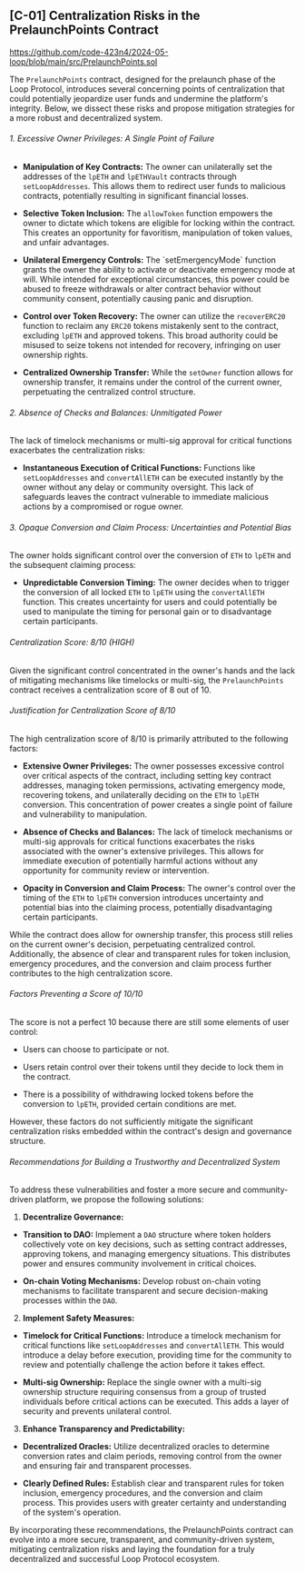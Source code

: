 ## [C-01] Centralization Risks in the PrelaunchPoints Contract

https://github.com/code-423n4/2024-05-loop/blob/main/src/PrelaunchPoints.sol

The `PrelaunchPoints` contract, designed for the prelaunch phase of the Loop Protocol, introduces several concerning points of centralization that could potentially jeopardize user funds and undermine the platform's integrity. Below, we dissect these risks and propose mitigation strategies for a more robust and decentralized system.

###### 1. Excessive Owner Privileges: A Single Point of Failure

- **Manipulation of Key Contracts:** The owner can unilaterally set the addresses of the `lpETH` and `lpETHVault` contracts through `setLoopAddresses`. This allows them to redirect user funds to malicious contracts, potentially resulting in significant financial losses.

- **Selective Token Inclusion:** The `allowToken` function empowers the owner to dictate which tokens are eligible for locking within the contract. This creates an opportunity for favoritism, manipulation of token values, and unfair advantages.

- **Unilateral Emergency Controls:** The ´setEmergencyMode` function grants the owner the ability to activate or deactivate emergency mode at will. While intended for exceptional circumstances, this power could be abused to freeze withdrawals or alter contract behavior without community consent, potentially causing panic and disruption.

- **Control over Token Recovery:** The owner can utilize the `recoverERC20` function to reclaim any `ERC20` tokens mistakenly sent to the contract, excluding `lpETH` and approved tokens. This broad authority could be misused to seize tokens not intended for recovery, infringing on user ownership rights.

- **Centralized Ownership Transfer:** While the `setOwner` function allows for ownership transfer, it remains under the control of the current owner, perpetuating the centralized control structure.

###### 2. Absence of Checks and Balances: Unmitigated Power

The lack of timelock mechanisms or multi-sig approval for critical functions exacerbates the centralization risks:

- **Instantaneous Execution of Critical Functions:** Functions like `setLoopAddresses` and `convertAllETH` can be executed instantly by the owner without any delay or community oversight. This lack of safeguards leaves the contract vulnerable to immediate malicious actions by a compromised or rogue owner.

###### 3. Opaque Conversion and Claim Process: Uncertainties and Potential Bias

The owner holds significant control over the conversion of `ETH` to `lpETH` and the subsequent claiming process:

- **Unpredictable Conversion Timing:** The owner decides when to trigger the conversion of all locked `ETH` to `lpETH` using the `convertAllETH` function. This creates uncertainty for users and could potentially be used to manipulate the timing for personal gain or to disadvantage certain participants.

###### Centralization Score: 8/10 (HIGH)

Given the significant control concentrated in the owner's hands and the lack of mitigating mechanisms like timelocks or multi-sig, the `PrelaunchPoints` contract receives a centralization score of 8 out of 10.

###### Justification for Centralization Score of 8/10

The high centralization score of 8/10 is primarily attributed to the following factors:

- **Extensive Owner Privileges:** The owner possesses excessive control over critical aspects of the contract, including setting key contract addresses, managing token permissions, activating emergency mode, recovering tokens, and unilaterally deciding on the `ETH` to `lpETH` conversion. This concentration of power creates a single point of failure and vulnerability to manipulation.

- **Absence of Checks and Balances:** The lack of timelock mechanisms or multi-sig approvals for critical functions exacerbates the risks associated with the owner's extensive privileges. This allows for immediate execution of potentially harmful actions without any opportunity for community review or intervention.

- **Opacity in Conversion and Claim Process:** The owner's control over the timing of the `ETH` to `lpETH` conversion introduces uncertainty and potential bias into the claiming process, potentially disadvantaging certain participants.

While the contract does allow for ownership transfer, this process still relies on the current owner's decision, perpetuating centralized control. Additionally, the absence of clear and transparent rules for token inclusion, emergency procedures, and the conversion and claim process further contributes to the high centralization score.

###### Factors Preventing a Score of 10/10

The score is not a perfect 10 because there are still some elements of user control:

- Users can choose to participate or not.

- Users retain control over their tokens until they decide to lock them in the contract.

- There is a possibility of withdrawing locked tokens before the conversion to `lpETH`, provided certain conditions are met.

However, these factors do not sufficiently mitigate the significant centralization risks embedded within the contract's design and governance structure.

###### Recommendations for Building a Trustworthy and Decentralized System

To address these vulnerabilities and foster a more secure and community-driven platform, we propose the following solutions:

1. **Decentralize Governance:**

- **Transition to DAO:** Implement a `DAO` structure where token holders collectively vote on key decisions, such as setting contract addresses, approving tokens, and managing emergency situations. This distributes power and ensures community involvement in critical choices.

- **On-chain Voting Mechanisms:** Develop robust on-chain voting mechanisms to facilitate transparent and secure decision-making processes within the `DAO`.

2. **Implement Safety Measures:**

- **Timelock for Critical Functions:** Introduce a timelock mechanism for critical functions like `setLoopAddresses` and `convertAllETH`. This would introduce a delay before execution, providing time for the community to review and potentially challenge the action before it takes effect.

- **Multi-sig Ownership:** Replace the single owner with a multi-sig ownership structure requiring consensus from a group of trusted individuals before critical actions can be executed. This adds a layer of security and prevents unilateral control.

3. **Enhance Transparency and Predictability:**

- **Decentralized Oracles:** Utilize decentralized oracles to determine conversion rates and claim periods, removing control from the owner and ensuring fair and transparent processes.

- **Clearly Defined Rules:** Establish clear and transparent rules for token inclusion, emergency procedures, and the conversion and claim process. This provides users with greater certainty and understanding of the system's operation.

By incorporating these recommendations, the PrelaunchPoints contract can evolve into a more secure, transparent, and community-driven system, mitigating centralization risks and laying the foundation for a truly decentralized and successful Loop Protocol ecosystem.





